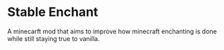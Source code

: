 # Stable Enchant
A minecarft mod that aims to improve how minecraft enchanting is done while still staying true to vanilla.